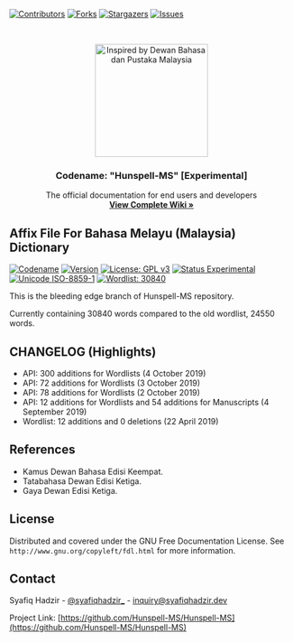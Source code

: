 <!-- PROJECT SHIELDS -->
<!--
*** I'm using markdown "reference style" links for readability.
*** Reference links are enclosed in brackets [ ] instead of parentheses ( ).
*** See the bottom of this document for the declaration of the reference variables
*** for contributors-url, forks-url, etc. This is an optional, concise syntax you may use.
*** https://www.markdownguide.org/basic-syntax/#reference-style-links
-->
[![Contributors][contributors-shield]][contributors-url]
[![Forks][forks-shield]][forks-url]
[![Stargazers][stars-shield]][stars-url]
[![Issues][issues-shield]][issues-url]



<!-- PROJECT LOGO -->
<br />
<p align="center">
  <a href="https://github.com/Hunspell-MS/Hunspell-MS">
    <img src="https://buletin01.com/wp-content/uploads/2019/04/dbp-1.jpg"
         alt="Inspired by Dewan Bahasa dan Pustaka Malaysia"
         title="Inspired by Dewan Bahasa dan Pustaka Malaysia"
         height="200" />
  </a>

  <h3 align="center">Codename: "Hunspell-MS" [Experimental]</h3>

  <p align="center">
    The official documentation for end users and developers
    <br />
    <a href="https://hunspell-ms.syafiqhadzir.dev/"><strong>View Complete Wiki »</strong></a>
    <br />
  </p>
</p>



## Affix File For Bahasa Melayu (Malaysia) Dictionary

[![Codename](https://img.shields.io/badge/Codename-Hunspell--MS-black.svg?longCache=true)](https://academic.syafiqhadzir.com/en-MY/research/) [![Version](https://img.shields.io/badge/Version-2.4e-yellowgreen.svg?longCache=true)](https://github.com/SyafiqHadzir/hunspell-ms/tree/experimental/Release) [![License: GPL v3](https://img.shields.io/badge/License-GPL%20v3-blue.svg?longCache=true)](https://www.gnu.org/licenses/gpl-3.0) [![Status Experimental](https://img.shields.io/badge/Status-Experimental-black.svg?longCache=true)](https://github.com/SyafiqHadzir/hunspell-ms/releases) [![Unicode ISO-8859-1](https://img.shields.io/badge/Unicode-ISO--8859--1-green.svg?longCache=true)](https://www.iso.org/standard/28245.html) [![Wordlist: 30840](https://img.shields.io/badge/Wordlist-30840%20words-green.svg?longCache=true)](https://github.com/SyafiqHadzir/Hunspell-MS/blob/experimental/ms_MY.dic)

This is the bleeding edge branch of Hunspell-MS repository.

Currently containing 30840 words compared to the old wordlist, 24550 words.



<!-- CHANGELOG (Highlights) -->
## CHANGELOG (Highlights)

* API: 300 additions for Wordlists (4 October 2019)
* API: 72 additions for Wordlists (3 October 2019)
* API: 78 additions for Wordlists (2 October 2019)
* API: 12 additions for Wordlists and 54 additions for Manuscripts (4  September 2019)
* Wordlist: 12 additions and 0 deletions (22 April 2019)



<!-- References -->
## References

* Kamus Dewan Bahasa Edisi Keempat.
* Tatabahasa Dewan Edisi Ketiga.
* Gaya Dewan Edisi Ketiga.



<!-- LICENSE -->
## License

Distributed and covered under the GNU Free Documentation License. See `http://www.gnu.org/copyleft/fdl.html` for more information.



<!-- CONTACT -->
## Contact

Syafiq Hadzir - [@syafiqhadzir_](https://twitter.com/syafiqhadzir_) - inquiry@syafiqhadzir.dev

Project Link: [https://github.com/Hunspell-MS/Hunspell-MS](https://github.com/Hunspell-MS/Hunspell-MS)



<!-- MARKDOWN LINKS & IMAGES -->
<!-- https://www.markdownguide.org/basic-syntax/#reference-style-links -->
[contributors-shield]: https://img.shields.io/github/contributors/Hunspell-MS/Hunspell-MS.svg?style=flat-square
[contributors-url]: https://github.com/Hunspell-MS/Hunspell-MS/graphs/contributors
[forks-shield]: https://img.shields.io/github/forks/Hunspell-MS/Hunspell-MS.svg?style=flat-square
[forks-url]: https://github.com/Hunspell-MS/Hunspell-MS/network/members
[stars-shield]: https://img.shields.io/github/stars/Hunspell-MS/Hunspell-MS.svg?style=flat-square
[stars-url]: https://github.com/Hunspell-MS/Hunspell-MS/stargazers
[issues-shield]: https://img.shields.io/github/issues/Hunspell-MS/Hunspell-MS.svg?style=flat-square
[issues-url]: https://github.com/Hunspell-MS/Hunspell-MS/issues
